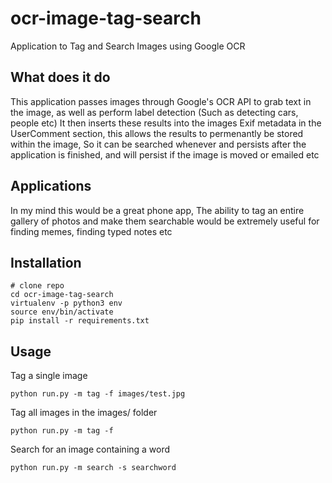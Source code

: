# ocr-image-tag-search
Application to Tag and Search Images using Google OCR

## What does it do

This application passes images through Google's OCR API to grab text in the image, as well as perform label detection (Such as detecting cars, people etc) 
It then inserts these results into the images Exif metadata in the UserComment section, this allows the results to permenantly be stored within the image,
So it can be searched whenever and persists after the application is finished, and will persist if the image is moved or emailed etc

## Applications

In my mind this would be a great phone app, The ability to tag an entire gallery of photos and make them searchable would be extremely useful for finding memes, 
finding typed notes etc

## Installation

```shell
# clone repo
cd ocr-image-tag-search
virtualenv -p python3 env
source env/bin/activate
pip install -r requirements.txt
```

## Usage

Tag a single image
```shell
python run.py -m tag -f images/test.jpg
```

Tag all images in the images/ folder
```shell
python run.py -m tag -f 
```

Search for an image containing a word
```shell
python run.py -m search -s searchword
```
